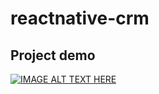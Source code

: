 # reactnative-crm

## Project demo

[![IMAGE ALT TEXT HERE](https://img.youtube.com/vi/IOhLXEH31xs&t=1s/0.jpg)](https://www.youtube.com/watch?v=IOhLXEH31xs&t=1s)

